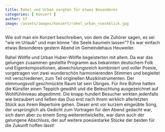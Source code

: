 ```yaml
---
title: Rahel und Urban sorgten für etwas Besonderes
categories: [ Konzert ]
author: kf
image: /assets/images/konzert/rahel_urban_rueckblick.jpg
---
```

Wie soll man ein Konzert beschreiben, von dem die Zuhörer sagen, es sei "wie im Urlaub" und man könne "die Seele baumeln lassen"? Es war einfach etwas Besonderes gestern Abend im Gemeindehaus Heuweiler. 

Rahel Wölfle und Urban Huber-Wölfle begeisterten mit allem. Da war das gelungen zusammen gestellte Programm aus bekannten deutschem Folk und Eigenkompositionen, abwechslungsreich kombiniert und voller Poesie, vorgetragen von zwei wunderschön harmonierenden Stimmen und begleitet mit verschiedenen, zum Teil originellen Musikinstrumenten. Der stimmungsvoll geschmückte Raum tat sein Übriges. Für ihre Bühne hatten die Künstler einen Teppich gewählt und die Beleuchtung ausgezeichnet auf Wohlfühlniveau abgedimmt. 
Die knapp hundert Besucher wirkten jedenfalls wie bezaubert und ließen das Duo erst nach ihrem wirklich allerletzten Stück aus ihrem Repertoire gehen. Dieser erst vor kurzem eingeübte Song, der ursprünglich als Gedicht zum Vortragen für den Abend gedacht war, sich dann aber zu einem Song weiterentwickelte, war dann auch der gelungene Abschluss, der auf weitere poesiestarke Stücke der beiden für die Zukunft hoffen lässt!
